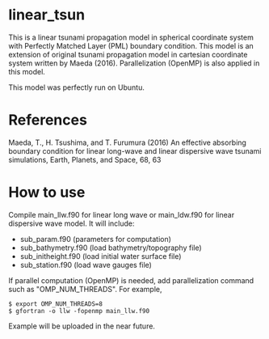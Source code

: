 # linear_tsun

This is a linear tsunami propagation model in spherical coordinate system with Perfectly Matched Layer (PML) boundary condition.
This model is an extension of original tsunami propagation model in cartesian coordinate system written by Maeda (2016).
Parallelization (OpenMP) is also applied in this model.

This model was perfectly run on Ubuntu.

# References
Maeda, T., H. Tsushima, and T. Furumura (2016) An effective absorbing boundary condition for linear long-wave and linear dispersive wave tsunami simulations, Earth, Planets, and Space, 68, 63

# How to use
Compile main_llw.f90 for linear long wave or main_ldw.f90 for linear dispersive wave model.
It will include:
- sub_param.f90      (parameters for computation)
- sub_bathymetry.f90 (load bathymetry/topography file)
- sub_initheight.f90 (load initial water surface file)
- sub_station.f90    (load wave gauges file)

If parallel computation (OpenMP) is needed, add parallelization command such as "OMP_NUM_THREADS".
For example,

    $ export OMP_NUM_THREADS=8
    $ gfortran -o llw -fopenmp main_llw.f90
       
Example will be uploaded in the near future.
